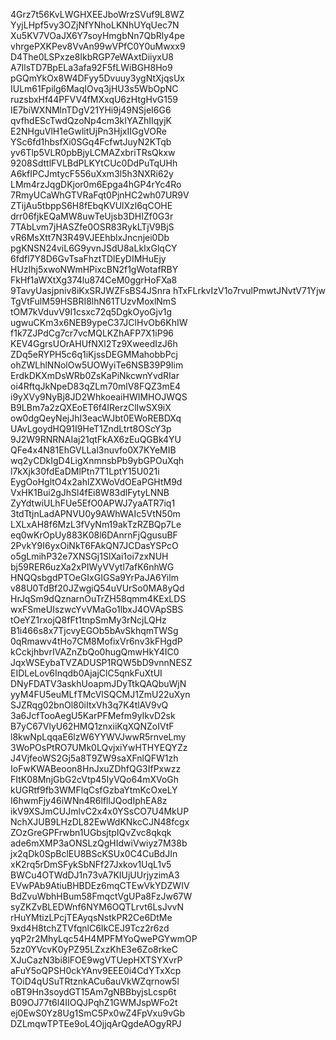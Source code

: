 4Grz7t56KvLWGHXEEJboWrzSVuf9L8WZ
YyjLHpf5vy3OZjNfYNhoLKNhUYqUec7N
Xu5KV7VOaJX6Y7soyHmgbNn7QbRly4pe
vhrgePXKPev8VvAn99wVPfC0Y0uMwxx9
D4The0LSPxze8IkbRGP7eWAxtDiiyxU8
A7IlsTD7BpELa3afa92F5fLWiBGH8Ho9
pGQmYkOx8W4DFyy5Dvuuy3ygNtXjqsUx
IULm61Fpilg6MaqIOvq3jHU3s5WbOpNC
ruzsbxHf44PFVV4fMXxqU6zHtgHvG159
IE7biWXNMlnTDgV21YHi9j49NSjeI6G6
qvfhdEScTwdQzoNp4cm3kIYAZhIIqyjK
E2NHguVlH1eGwlitUjPn3HjxIIGgVORe
YSc6fd1hbsfXi0SGq4FcfwtJuyN2KTqb
yv6Tlp5VLR0pbBjyLCMAZxbriTRsQkxw
9208SdttlFVLBdPLKYtCUc0DdPuTqUHh
A6kfIPCJmtycF556uXxm3l5h3NXRi62y
LMm4rzJqgDKjor0m6Epga4hGP4rYc4Ro
7RmyUCaWhGTVRaFqt0PjnHC2wh07UR9V
ZTijAu5tbppS6H8fEbqKVUlXzl6qCOHE
drr06fjkEQaMW8uwTeUjsb3DHIZf0G3r
7TAbLvm7jHASZfe0OSR83RykLTjV9BjS
vR6MsXtt7N3R49VJEEhblxJncnjei0Db
pgKNSN24viL6G9yvnJSdU8aLkIxGlqCY
6fdfl7Y8D6GvTsaFhztTDlEyDIMHuEjy
HUzIhj5xwoNWmHPixcBN2f1gWotafRBY
FkHf1aWXtXg374lu874CeM0ggrHoFXa8
9TavyUasjpniv8iKxSRJWZFsBS4JSnra
hTxFLrkvIzV1o7rvulPmwtJNvtV71Yjw
TgVtFulM59HSBRI8lhN61TUzvMoxlNmS
tOM7kVduvV9I1csxc72q5DgkOyoGjv1g
ugwuCKm3x6NEB9ypeC37JClHvOb6KhIW
f1k7ZJPdCg7cr7vcMQLKZhAFP7X1iP96
KEV4GgrsUOrAHUfNXl2Tz9XweedIzJ6h
ZDq5eRYPH5c6q1iKjssDEGMMahobbPcj
ohZWLhlNNolOw5UOWyiTe6NSB39P9Iim
ErdkDKXmDsWRb0ZsKaPiNkcwnYvdRIar
oi4RftqJkNpeD83qZLm70mlV8FQZ3mE4
i9yXVy9NyBj8JD2WhkoeaiHWIMHOJWQS
B9LBm7a2zQXEoET6f4IRerzClIwSX9iX
ow0dgQeyNejJhI3eacWJbt0EWoREBDXq
UAvLgoydHQ91I9HeT1ZndLtrt8OScY3p
9J2W9RNRNAIaj21qtFkAX6zEuQGBk4YU
QFe4x4N81EhGVLLal3nuvfo0X7KYeMIB
wq2yCDkIgD4LigXnmnsbPb9ybGPOuXqh
l7kXjk30fdEaDMlPtn7T1LptY15U021i
EygOoHgltO4x2ahlZXWoVdOEaPGHtM9d
VxHK1Bui2gJhSl4fEi8W83dlFytyLNNB
ZyYdtwiULhFUe5EfO0APWJ7yaATR7iq1
3tdTtjnLadAPNVU0y9AWhWAIc5VtN50m
LXLxAH8f6MzL3fVyNm19akTzRZBQp7Le
eq0wKrOpUy883K08l6DAnrnFjQgusuBF
2PvkY9I6yxOiNkT6FAkQN7JCDasYSPcO
o5gLmihP32e7XNSGj1SlXai1oi7zxNUH
bj59RER6uzXa2xPIWyVVytl7afK6nhWG
HNQQsbgdPTOeGIxGIGSa9YrPaJA6Yilm
v88U0TdBf20JZwgiQ54uVUrSo0MA8yQd
HrJqSm9dQznarnOuTrZH58qmm4KExLDS
wxFSmeUIszwcYvVMaGo1lbxJ4OVApSBS
tOeYZ1rxojQ8fFt1tnpSmMy3rNcjLQHz
B1i466s8x7TjcvyEGOb5bAvSkhqmTWSg
0qRmawv4tHo7CM8MofixVr6nv3kFHgdP
kCckjhbvrIVAZnZbQo0hugQmwHkY4IC0
JqxWSEybaTVZADUSP1RQW5bD9vnnNESZ
EIDLeLov6Inqdb0AjajClC5qnkFuXtUI
DNyFDATV3askhUoapmJDyTtkQAQbuWjN
yyM4FU5euMLfTMcVlSQCMJ1ZmU22uXyn
SJZRqg02bnOl80iItxVh3q7K4tlAV9vQ
3a6JcfTooAegU5KarPFMefm9yIkvD2sk
B7yC67VlyU62HMQ1znxiiKqXQNZoIVtF
l8kwNpLqqaE6lzW6YYWVJwwR5rnveLmy
3WoPOsPtRO7UMk0LQvjxiYwHTHYEQYZz
J4VjfeoWS2Gj5a8T9ZW9saXFnlQFW1zh
IoFwKWABeoon8HnJxuZDhfQG3IfPxwzz
FItK08MnjGbG2cVtp45IyVQo64mXVoGh
kUGRtf9fb3WMFlqCsfGzbaYtmKcOxeLY
I6hwmFjy46iWNn4R6lfllJQodIphEA8z
ikV9XSJmCUJmlvC2x4x0YSsCO7U4MkUP
NchXJUB9LHzDL82EwWdKNkcCJN48fcgx
ZOzGreGPFrwbn1UGbsjtpIQvZvc8qkqk
ade6mXMP3aONSLzQgHIdwiVwiyz7M38b
jx2qDk0SpBclEU8BScKSUx0C4CuBdJIn
xK2rq5rDmSFykSbNFf27Jxkov1UqL1v5
BWCu4OTWdDJ1n73vA7KIUjUUrjyzimA3
EVwPAb9AtiuBHBDEz6mqCTEwVkYDZWIV
BdZvuWbhHBum58FmqctVgUPa8FzJw67W
syZKZvBLEDWnf6NYM6OQTLrvt6LsJvvN
rHuYMtizLPcjTEAyqsNstkPR2Ce6DtMe
9xd4H8tchZTVfqnlC6IkCEJ9Tcz2r6zd
yqP2r2MhyLqc54H4MPFMYoQwePGYwmOP
5zz0YVcvK0yPZ95LZxzKhE3e6Zo8rkeC
XJuCazN3bi8lFOE9wgVTUepHXTSYXvrP
aFuY5oQPSH0ckYAnv9EEE0i4CdYTxXcp
TOiD4qUSuTRtznkACu6auVkWZqrnow5l
oBT9Hn3soydGT15Am7gNBBbyjsLcsp6t
B09OJ77t6l4IIOQJPqhZ1GWMJspWFo2t
ej0EwS0Yz8Ug1SmC5Px0wZ4FpVxu9vGb
DZLmqwTPTEe9oL4OjjqArQgdeAOgyRPJ
